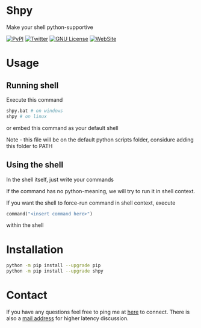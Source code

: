# Shpy
Make your shell python-supportive

[![PyPI](https://img.shields.io/badge/pypi-v3.12.0-green.svg?style=flat)](https://pypi.python.org/pypi/shpy/)
[![Twitter](https://img.shields.io/badge/twitter-ZviWex-4099FF.svg?style=flat)](https://twitter.com/ZviWex)
[![GNU License](https://img.shields.io/badge/license-GNU-blue.svg?style=flat)](https://www.gnu.org/licenses/gpl-3.0.en.html)
[![WebSite](https://img.shields.io/website-down-red/http/shields.io.svg?label=website)](https://ZviWex.com)
# Usage
## Running shell
Execute this command
```sh
shpy.bat # on windows
shpy # on linux
```
or embed this command as your default shell

Note - this file will be on the default python scripts folder, considure adding this folder to PATH

## Using the shell
In the shell itself, just write your commands

If the command has no python-meaning, we will try to run it in shell context.

If you want the shell to force-run command in shell context, execute
```python
command("<insert command here>")
```
within the shell
# Installation

```sh
python -m pip install --upgrade pip
python -m pip install --upgrade shpy
```

# Contact
If you have any questions feel free to ping me
at [here](https://ZviWex.com/) to connect.
There is also a [mail address](mailto:zvikizviki@gmail.com) for higher latency discussion.
